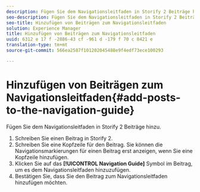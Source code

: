 ```yaml
---
description: Fügen Sie dem Navigationsleitfaden in Storify 2 Beiträge hinzu.
seo-description: Fügen Sie dem Navigationsleitfaden in Storify 2 Beiträge hinzu.
seo-title: Hinzufügen von Beiträgen zum Navigationsleitfaden
solution: Experience Manager
title: Hinzufügen von Beiträgen zum Navigationsleitfaden
uuid: 6312 e 17 f -2886-43 cf -961 d -179 f 70 c 8421 e
translation-type: tm+mt
source-git-commit: 566ea2587f101202045488e9f4edf73ece100293

---
```



# Hinzufügen von Beiträgen zum Navigationsleitfaden{#add-posts-to-the-navigation-guide}

Fügen Sie dem Navigationsleitfaden in Storify 2 Beiträge hinzu.

1. Schreiben Sie einen Beitrag in Storify 2.
1. Schreiben Sie eine Kopfzeile für den Beitrag. Sie können die Navigationsmarkierungen für einen Beitrag erst anzeigen, wenn Sie eine Kopfzeile hinzufügen.
1. Klicken Sie auf das **[!UICONTROL Navigation Guide]** Symbol im Beitrag, um es dem Navigationsleitfaden hinzuzufügen.
1. Bestätigen Sie, dass Sie den Beitrag zum Navigationsleitfaden hinzufügen möchten.
